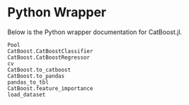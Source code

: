 # Python Wrapper

Below is the Python wrapper documentation for CatBoost.jl.

```@docs
Pool
CatBoost.CatBoostClassifier
CatBoost.CatBoostRegressor
cv
CatBoost.to_catboost
CatBoost.to_pandas
pandas_to_tbl
CatBoost.feature_importance
load_dataset
```

